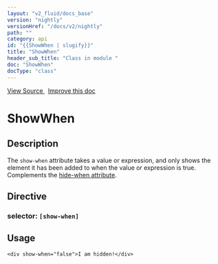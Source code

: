 ```yaml
---
layout: "v2_fluid/docs_base"
version: "nightly"
versionHref: "/docs/v2/nightly"
path: ""
category: api
id: "{{ShowWhen | slugify}}"
title: "ShowWhen"
header_sub_title: "Class in module "
doc: "ShowWhen"
docType: "class"
---
```





<div class="improve-docs">
  <a href='http://github.com/driftyco/ionic2/tree/master/ionic/components/show-hide-when/show-hide-when.ts#L51'>
    View Source
  </a>
  &nbsp;
  <a href='http://github.com/driftyco/ionic2/edit/master/ionic/components/show-hide-when/show-hide-when.ts#L51'>
    Improve this doc
  </a>

  <!-- TODO(drewrygh, perrygovier): render this block in the correct location, markup identical to component docs -->

</div>




<h1 class="api-title">


ShowWhen






</h1>






<h2>Description</h2>

<p>The <code>show-when</code> attribute takes a value or expression, and only shows the element it has been added to when
the value or expression is true. Complements the <a href="../HideWhen">hide-when attribute</a>.</p>


<h2>Directive</h2>
<h3>selector: <code>[show-when]</code></h3>
<h2>Usage</h2>


<pre><code class="lang-html">&lt;div show-when=&quot;false&quot;&gt;I am hidden!&lt;/div&gt;
</code></pre>





<!-- end content block -->


<!-- end body block -->


